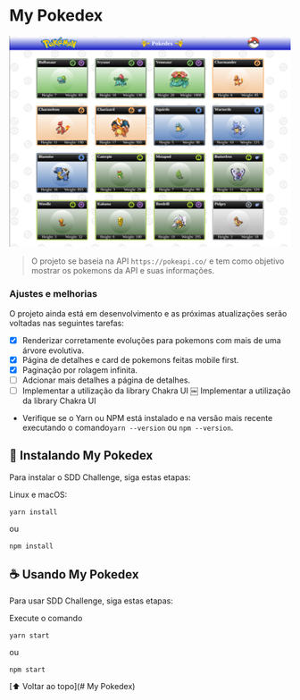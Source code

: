 # My Pokedex

<img src="src/assets/images/project.png" alt="Um print do projeto">

> O projeto se baseia na API `https://pokeapi.co/` e tem como objetivo mostrar os pokemons da API e suas informações.

### Ajustes e melhorias

O projeto ainda está em desenvolvimento e as próximas atualizações serão voltadas nas seguintes tarefas:

- [x] Renderizar corretamente evoluções para pokemons com mais de uma árvore evolutiva.
- [x] Página de detalhes e card de pokemons feitas mobile first.
- [x] Paginação por rolagem infinita.
- [ ] Adcionar mais detalhes a página de detalhes.
- [ ] Implementar a utilização da library Chakra UI
￼ Implementar a utilização da library Chakra UI

* Verifique se o Yarn ou NPM está instalado e na versão mais recente executando o comando`yarn --version` ou `npm --version`.


## 🚀 Instalando My Pokedex

Para instalar o SDD Challenge, siga estas etapas:

Linux e macOS:
```
yarn install
```
ou
```
npm install
```

## ☕ Usando My Pokedex

Para usar SDD Challenge, siga estas etapas:

Execute o comando 
```
yarn start
```
ou
```
npm start
```

[⬆ Voltar ao topo](# My Pokedex)<br>
